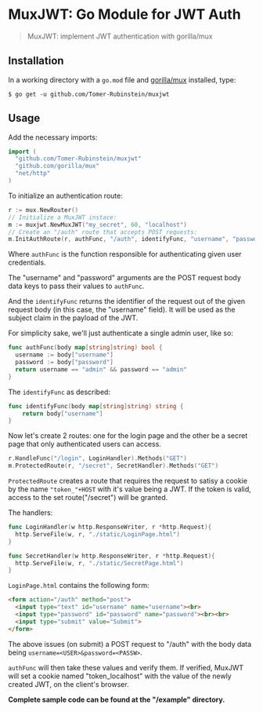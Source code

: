 # MuxJWT: Go Module for JWT Auth
> MuxJWT: implement JWT authentication with gorilla/mux

## Installation
In a working directory with a ``go.mod`` file and [gorilla/mux](https://github.com/gorilla/mux) installed, type:
```
$ go get -u github.com/Tomer-Rubinstein/muxjwt
```

## Usage
Add the necessary imports:
```go
import (
  "github.com/Tomer-Rubinstein/muxjwt"
  "github.com/gorilla/mux"
  "net/http"
)
```
To initialize an authentication route:
```go
r := mux.NewRouter()
// Initialize a MuxJWT instace:
m := muxjwt.NewMuxJWT("my_secret", 60, "localhost")
// Create an "/auth" route that accepts POST requests:
m.InitAuthRoute(r, authFunc, "/auth", identifyFunc, "username", "password")
```
Where ``authFunc`` is the function responsible for authenticating given user credentials.

The "username" and "password" arguments are the POST request body data keys to pass their values to ``authFunc``.

And the ``identifyFunc`` returns the identifier of the request out of the given request body (in this case, the "username" field). It will be used as the subject claim in the payload of the JWT.

For simplicity sake, we'll just authenticate a single admin user, like so:
```go
func authFunc(body map[string]string) bool {
  username := body["username"]
  password := body["password"]
  return username == "admin" && password == "admin"
}
```
The ``identifyFunc`` as described:
```go
func identifyFunc(body map[string]string) string {
	return body["username"]
}
```
Now let's create 2 routes: one for the login page and the other be a secret page that only authenticated users can access.
```go
r.HandleFunc("/login", LoginHandler).Methods("GET")
m.ProtectedRoute(r, "/secret", SecretHandler).Methods("GET")
```
``ProtectedRoute`` creates a route that requires the request to satisy a cookie by the name ``"token_"+HOST`` with it's value being a JWT. If the token is valid, access to the set route("/secret") will be granted.

The handlers:
```go
func LoginHandler(w http.ResponseWriter, r *http.Request){
  http.ServeFile(w, r, "./static/LoginPage.html")
}

func SecretHandler(w http.ResponseWriter, r *http.Request){
  http.ServeFile(w, r, "./static/SecretPage.html")
}
```
``LoginPage.html`` contains the following form:
```HTML
<form action="/auth" method="post">
  <input type="text" id="username" name="username"><br>
  <input type="password" id="password" name="password"><br><br>
  <input type="submit" value="Submit">
</form>
```
The above issues (on submit) a POST request to "/auth" with the body data being ``username=<USER>&password=<PASSW>``.

``authFunc`` will then take these values and verify them.
If verified, MuxJWT will set a cookie named "token_localhost" with the value of the newly created JWT, on the client's browser.

**Complete sample code can be found at the "/example" directory.**